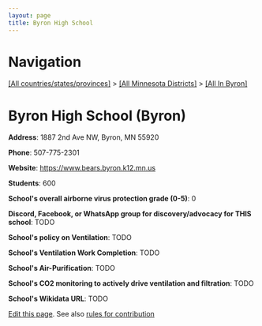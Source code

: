 ```yaml
---
layout: page
title: Byron High School
---
```

# Navigation

[[All countries/states/provinces]](../../..) > [[All Minnesota Districts]](../..) > [[All In Byron]](..)

# Byron High School (Byron)

**Address**: 1887 2nd Ave NW, Byron, MN 55920

**Phone**: 507-775-2301

**Website**: <https://www.bears.byron.k12.mn.us>

**Students**: 600

**School's overall airborne virus protection grade (0-5)**: 0

**Discord, Facebook, or WhatsApp group for discovery/advocacy for THIS school**: TODO

**School's policy on Ventilation**: TODO

**School's Ventilation Work Completion**: TODO

**School's Air-Purification**: TODO

**School's CO2 monitoring to actively drive ventilation and filtration**: TODO

**School's Wikidata URL**: TODO


[Edit this page](https://github.com/ventilate-schools/MN/edit/main/./Byron/Byron_High_School.md). See also [rules for contribution](../../../contribution-rules/)